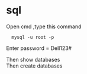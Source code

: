 # sql
Open cmd 
,type this command

      mysql -u root -p
 Enter password = Dell123# <br>
 
 Then show databases <br>
 Then create databases
 
